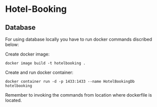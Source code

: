 # Hotel-Booking

## Database
For using database locally you have to run docker commands discribed below:

Create docker image:
```
docker image build -t hotelbooking .
```

Create and run docker container:
```
docker container run -d -p 1433:1433 --name HotelBookingDb hotelbooking
```

Remember to invoking the commands from location where dockerfile is located.